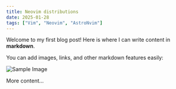 ```yaml
---
title: Neovim distributions
date: 2025-01-28
tags: ["Vim", "Neovim", "AstroNvim"]
---
```


Welcome to my first blog post! Here is where I can write content in **markdown**.

You can add images, links, and other markdown features easily:

![Sample Image](https://media1.tenor.com/m/Hx8DVMJ4Jz4AAAAd/saitama-one-punch-man.gif)

More content...
